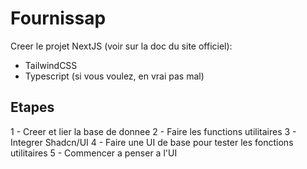 # Fournissap

Creer le projet NextJS (voir sur la doc du site officiel):

- TailwindCSS
- Typescript (si vous voulez, en vrai pas mal)

## Etapes

1 - Creer et lier la base de donnee
2 - Faire les functions utilitaires
3 - Integrer Shadcn/UI
4 - Faire une UI de base pour tester les fonctions utilitaires
5 - Commencer a penser a l'UI

